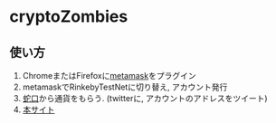# cryptoZombies

## 使い方

1. ChromeまたはFirefoxに[metamask](https://metamask.io/)をプラグイン <br>
2. metamaskでRinkebyTestNetに切り替え, アカウント発行 <br>
3. [蛇口](https://faucet.rinkeby.io/)から通貨をもらう. (twitterに, アカウントのアドレスをツイート) <br>
4. [本サイト](https://cobaltsato.github.io/cryptoZombies/index.html) <br>
